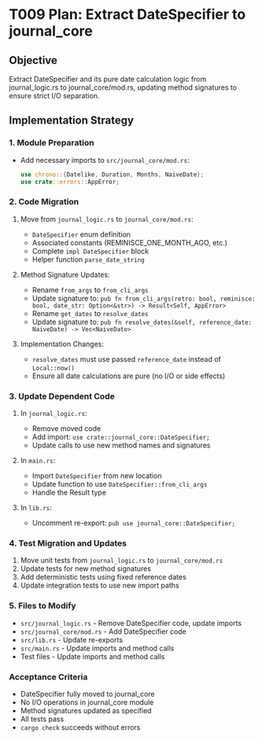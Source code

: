 # T009 Plan: Extract DateSpecifier to journal_core

## Objective
Extract DateSpecifier and its pure date calculation logic from journal_logic.rs to journal_core/mod.rs, updating method signatures to ensure strict I/O separation.

## Implementation Strategy

### 1. Module Preparation
- Add necessary imports to `src/journal_core/mod.rs`:
  ```rust
  use chrono::{Datelike, Duration, Months, NaiveDate};
  use crate::errors::AppError;
  ```

### 2. Code Migration
1. Move from `journal_logic.rs` to `journal_core/mod.rs`:
   - `DateSpecifier` enum definition
   - Associated constants (REMINISCE_ONE_MONTH_AGO, etc.)
   - Complete `impl DateSpecifier` block
   - Helper function `parse_date_string`

2. Method Signature Updates:
   - Rename `from_args` to `from_cli_args`
   - Update signature to: `pub fn from_cli_args(retro: bool, reminisce: bool, date_str: Option<&str>) -> Result<Self, AppError>`
   - Rename `get_dates` to `resolve_dates`
   - Update signature to: `pub fn resolve_dates(&self, reference_date: NaiveDate) -> Vec<NaiveDate>`

3. Implementation Changes:
   - `resolve_dates` must use passed `reference_date` instead of `Local::now()`
   - Ensure all date calculations are pure (no I/O or side effects)

### 3. Update Dependent Code
1. In `journal_logic.rs`:
   - Remove moved code
   - Add import: `use crate::journal_core::DateSpecifier;`
   - Update calls to use new method names and signatures

2. In `main.rs`:
   - Import `DateSpecifier` from new location
   - Update function to use `DateSpecifier::from_cli_args`
   - Handle the Result type

3. In `lib.rs`:
   - Uncomment re-export: `pub use journal_core::DateSpecifier;`

### 4. Test Migration and Updates
1. Move unit tests from `journal_logic.rs` to `journal_core/mod.rs`
2. Update tests for new method signatures
3. Add deterministic tests using fixed reference dates
4. Update integration tests to use new import paths

### 5. Files to Modify
- `src/journal_logic.rs` - Remove DateSpecifier code, update imports
- `src/journal_core/mod.rs` - Add DateSpecifier code
- `src/lib.rs` - Update re-exports
- `src/main.rs` - Update imports and method calls
- Test files - Update imports and method calls

### Acceptance Criteria
- DateSpecifier fully moved to journal_core
- No I/O operations in journal_core module
- Method signatures updated as specified
- All tests pass
- `cargo check` succeeds without errors